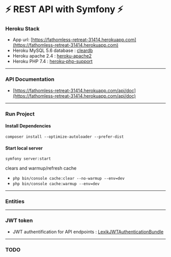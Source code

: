 # :zap: REST API with Symfony :zap:

### Heroku Stack

- App url: [https://fathomless-retreat-31414.herokuapp.com](https://fathomless-retreat-31414.herokuapp.com)
- Heroku MySQL 5.6 database : [cleardb](https://addons.heroku.com/cleardb)
- Heroku apache 2.4 : [heroku-apache2](https://devcenter.heroku.com/articles/php-support#web-servers)
- Heroku PHP 7.4 : [heroku-php-support](https://devcenter.heroku.com/articles/php-support#supported-versions)

---

### API Documentation

- [https://fathomless-retreat-31414.herokuapp.com/api/doc](https://fathomless-retreat-31414.herokuapp.com/api/doc)

---

### Run Project

#### Install Dependencies

`composer install --optimize-autoloader --prefer-dist`

#### Start local server

`symfony server:start`

clears and warmup/refresh cache

- `php bin/console cache:clear --no-warmup --env=dev`
- `php bin/console cache:warmup --env=dev` 

---

### Entities

---

### JWT token

- JWT authentification for API endpoints :  [LexikJWTAuthenticationBundle](https://github.com/lexik/LexikJWTAuthenticationBundle)

---

### TODO


